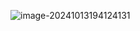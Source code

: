 ![image-20241013194124131](https://obssh.obs.cn-east-3.myhuaweicloud.com/img_sxy/202410131941267.png)
